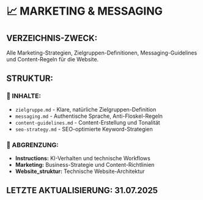 # 📈 MARKETING & MESSAGING

## **VERZEICHNIS-ZWECK:**

Alle Marketing-Strategien, Zielgruppen-Definitionen, Messaging-Guidelines und Content-Regeln für die Website.

## **STRUKTUR:**

### **📁 INHALTE:**

- `zielgruppe.md` - Klare, natürliche Zielgruppen-Definition
- `messaging.md` - Authentische Sprache, Anti-Floskel-Regeln
- `content-guidelines.md` - Content-Erstellung und Tonalität
- `seo-strategy.md` - SEO-optimierte Keyword-Strategien

### **🔗 ABGRENZUNG:**

- **Instructions:** KI-Verhalten und technische Workflows
- **Marketing:** Business-Strategie und Content-Richtlinien
- **Website_struktur:** Technische Website-Architektur

## **LETZTE AKTUALISIERUNG:** 31.07.2025
